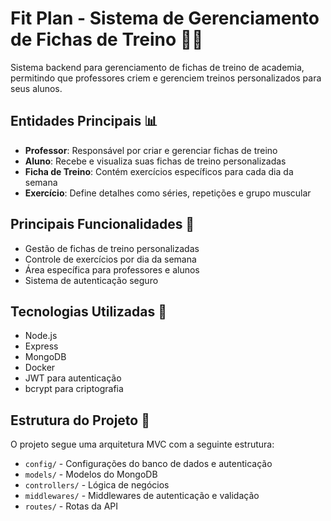 # Fit Plan - Sistema de Gerenciamento de Fichas de Treino 🏋️‍♂️

Sistema backend para gerenciamento de fichas de treino de academia, permitindo que professores criem e gerenciem treinos personalizados para seus alunos.

## Entidades Principais 📊

- **Professor**: Responsável por criar e gerenciar fichas de treino
- **Aluno**: Recebe e visualiza suas fichas de treino personalizadas
- **Ficha de Treino**: Contém exercícios específicos para cada dia da semana
- **Exercício**: Define detalhes como séries, repetições e grupo muscular

## Principais Funcionalidades 🎯

- Gestão de fichas de treino personalizadas
- Controle de exercícios por dia da semana
- Área específica para professores e alunos
- Sistema de autenticação seguro

## Tecnologias Utilizadas 🚀

- Node.js
- Express
- MongoDB
- Docker
- JWT para autenticação
- bcrypt para criptografia

## Estrutura do Projeto 📁

O projeto segue uma arquitetura MVC com a seguinte estrutura:

- `config/` - Configurações do banco de dados e autenticação
- `models/` - Modelos do MongoDB
- `controllers/` - Lógica de negócios
- `middlewares/` - Middlewares de autenticação e validação
- `routes/` - Rotas da API